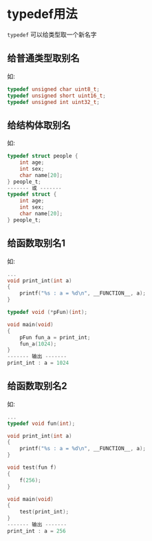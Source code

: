 # typedef用法

`typedef` 可以给类型取一个新名字

## 给普通类型取别名

如:

```c
typedef unsigned char uint8_t;
typedef unsigned short uint16_t;
typedef unsigned int uint32_t;
```

## 给结构体取别名

如:

```c
typedef struct people {
    int age;
    int sex;
    char name[20];
} people_t;
------- 或 -------
typedef struct {
    int age;
    int sex;
    char name[20];
} people_t;
```

## 给函数取别名1

如:

```c
...
void print_int(int a)
{
    printf("%s : a = %d\n", __FUNCTION__, a);
}

typedef void (*pFun)(int);

void main(void)
{
    pFun fun_a = print_int;
    fun_a(1024);
}
------- 输出 -------
print_int : a = 1024
```

## 给函数取别名2

如:

```c
...
typedef void fun(int);

void print_int(int a)
{
    printf("%s : a = %d\n", __FUNCTION__, a);
}

void test(fun f)
{
    f(256);
}

void main(void)
{
    test(print_int);
}
------- 输出 -------
print_int : a = 256
```
